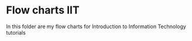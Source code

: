 # Flow charts IIT
In this folder are my flow charts for Introduction to Information Technology tutorials
